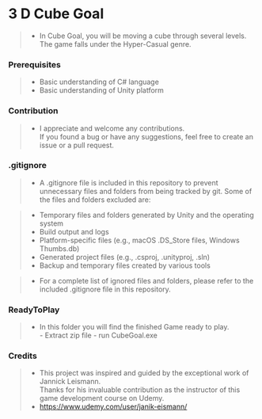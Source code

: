 # 3 D Cube Goal
> - In Cube Goal, you will be moving a cube through several levels.  
 The game falls under the Hyper-Casual genre.  

### Prerequisites
> - Basic understanding of C# language  
> - Basic understanding of Unity platform  

### Contribution
> - I appreciate and welcome any contributions.  
    If you found a bug or have any suggestions, feel free to create an issue or a pull request.

### .gitignore
> - A .gitignore file is included in this repository to prevent unnecessary files and folders from being tracked by git. Some of the files and folders excluded are:  

> - Temporary files and folders generated by Unity and the operating system
> - Build output and logs
> - Platform-specific files (e.g., macOS .DS_Store files, Windows Thumbs.db)
> - Generated project files (e.g., .csproj, .unityproj, .sln)
> - Backup and temporary files created by various tools  

> - For a complete list of ignored files and folders, please refer to the included .gitignore file in this repository.  

### ReadyToPlay  
> - In this folder you will find the finished Game ready to play.  
      - Extract zip file
      - run CubeGoal.exe

### Credits
> - This project was inspired and guided by the exceptional work of Jannick Leismann.  
Thanks for his invaluable contribution as the instructor of this game development course on Udemy. 
> - https://www.udemy.com/user/janik-eismann/ 